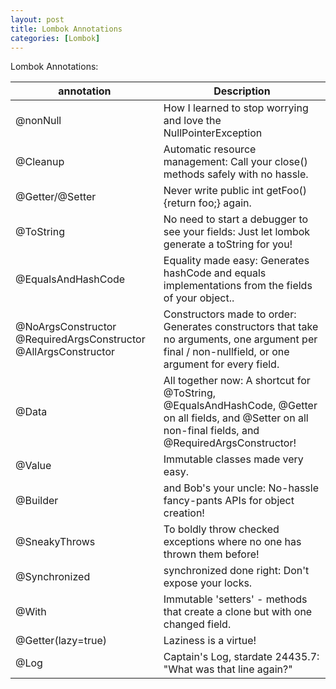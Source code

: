 ```yaml
---
layout: post
title: Lombok Annotations
categories: [Lombok]
---
```


Lombok Annotations:

| annotation                                                      | Description                                                                                                                                               |
|-----------------------------------------------------------------|-----------------------------------------------------------------------------------------------------------------------------------------------------------|
| @nonNull                                                        | How I learned to stop worrying and love the NullPointerException                                                                                          |
| @Cleanup                                                        | Automatic resource management: Call your close() methods safely with no hassle.                                                                           |
| @Getter/@Setter                                                 | Never write public int getFoo() {return foo;} again.                                                                                                      |
| @ToString                                                       | No need to start a debugger to see your fields: Just let lombok generate a toString for you!                                                              |
| @EqualsAndHashCode                                              | Equality made easy: Generates hashCode and equals implementations from the fields of your object..                                                        |
| @NoArgsConstructor @RequiredArgsConstructor @AllArgsConstructor |    Constructors made to order: Generates constructors that take no arguments, one argument per final / non-nullfield, or one argument for every field.    |
| @Data                                                           | All together now: A shortcut for @ToString, @EqualsAndHashCode, @Getter on all fields, and @Setter on all non-final fields, and @RequiredArgsConstructor! |
| @Value                                                          | Immutable classes made very easy.                                                                                                                         |
| @Builder                                                        | and Bob's your uncle: No-hassle fancy-pants APIs for object creation!                                                                                     |
| @SneakyThrows                                                   | To boldly throw checked exceptions where no one has thrown them before!                                                                                   |
| @Synchronized                                                   | synchronized done right: Don't expose your locks.                                                                                                         |
| @With                                                           | Immutable 'setters' - methods that create a clone but with one changed field.                                                                             |
| @Getter(lazy=true)                                              | Laziness is a virtue!                                                                                                                                     |
| @Log                                                            | Captain's Log, stardate 24435.7: "What was that line again?"                                                                                              |